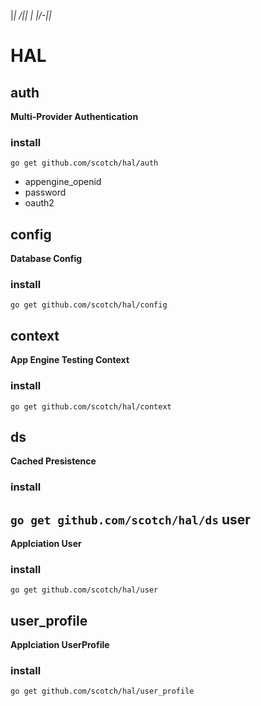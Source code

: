 |_| /||
| |/-||_

HAL
===

auth
----
**Multi-Provider Authentication**

### install ###
``
  go get github.com/scotch/hal/auth
``

* appengine_openid
* password
* oauth2

config
------
**Database Config**

### install ###
``
  go get github.com/scotch/hal/config
``

context
-------
**App Engine Testing Context**

### install ###
``
  go get github.com/scotch/hal/context
``

ds
--
**Cached Presistence**

### install ###
``
  go get github.com/scotch/hal/ds
``
user
----
**Applciation User**

### install ###
``
  go get github.com/scotch/hal/user
``

user_profile
------------
**Applciation UserProfile**


### install ###
``
  go get github.com/scotch/hal/user_profile
``
